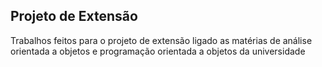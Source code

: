 ## Projeto de Extensão 
Trabalhos feitos para o projeto de extensão ligado as matérias de análise orientada a objetos e programação orientada a objetos da universidade

